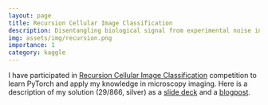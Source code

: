 ```yaml
---
layout: page
title: Recursion Cellular Image Classification
description: Disentangling biological signal from experimental noise in cellular images  
img: assets/img/recursion.png
importance: 1
category: kaggle
---
```



I have participated in <a href="https://www.kaggle.com/competitions/recursion-cellular-image-classification/overview">Recursion Cellular Image Classification</a> competition to learn PyTorch and apply my knowledge in microscopy imaging. Here is a description of my solution (29/866, silver) as a <a href="https://docs.google.com/presentation/d/1TC3JORV1BK2-nbYdOOGhsYUY2QKKnqml0BclitNcuro/edit?usp=sharing">slide deck</a> and a <a href="https://www.kaggle.com/competitions/recursion-cellular-image-classification/discussion/110393">blogpost</a>.

